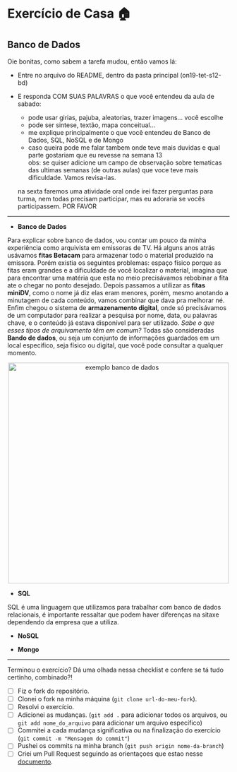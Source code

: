 # Exercício de Casa 🏠 

## Banco de Dados

Oie bonitas, como sabem a tarefa mudou, então vamos lá:
- Entre no arquivo do README, dentro da pasta principal (on19-tet-s12-bd) 
- E responda COM SUAS PALAVRAS o que você entendeu da aula de sabado:
  * pode usar girias, pajuba, aleatorias, trazer imagens... você escolhe
  * pode ser sintese, textão, mapa conceitual... 
  * me explique principalmente o que você entendeu de Banco de Dados, SQL, NoSQL e de Mongo
  * caso queira pode me falar tambem onde teve mais duvidas e qual parte gostariam que eu revesse na semana 13  
  obs: se quiser adicione um campo de observação sobre tematicas das ultimas semanas (de outras aulas) que voce
  teve mais dificuldade. Vamos revisa-las.

  na sexta faremos uma atividade oral onde irei fazer perguntas para turma, nem todas precisam participar, mas 
  eu adoraria se vocês participassem. POR FAVOR 


---
* **Banco de Dados**

Para explicar sobre banco de dados, vou contar um pouco da minha experiência como arquivista em emissoras de TV.
Há alguns anos atrás usávamos **fitas Betacam** para armazenar todo o material produzido na emissora. Porém existia os seguintes problemas: espaço físico porque as fitas eram grandes e a dificuldade de você localizar o material, imagina que para encontrar uma matéria que esta no meio precisávamos rebobinar a fita ate o chegar no ponto desejado.
Depois passamos a utilizar as **fitas miniDV**, como o nome já diz elas eram menores, porém, mesmo anotando a minutagem de cada conteúdo, vamos combinar que dava pra melhorar né.
Enfim chegou o sistema de **armazenamento digital**, onde só precisávamos de um computador para realizar a pesquisa por nome, data, ou palavras chave, e o conteúdo já estava disponível para ser utilizado.
*Sabe o que esses tipos de arquivamento têm em comum?*
Todas são consideradas **Bando de dados**, ou seja um conjunto de informações guardados em um local especifico, seja físico ou digital, que você pode consultar a qualquer momento.

 <p align="center">
 <img src="https://github.com/shiteles/on19-tet-s12-bd/blob/main/assets/exemplo-banco-de-dados.png" alt="exemplo banco de dados" width="500">
</p>

* **SQL**

SQL é uma linguagem que utilizamos para trabalhar com banco de dados relacionais, é importante ressaltar que podem haver diferenças na sitaxe dependendo da empresa que a utiliza.

* **NoSQL**

* **Mongo**


---

Terminou o exercício? Dá uma olhada nessa checklist e confere se tá tudo certinho, combinado?!

- [ ] Fiz o fork do repositório.
- [ ] Clonei o fork na minha máquina (`git clone url-do-meu-fork`).
- [ ] Resolvi o exercício.
- [ ] Adicionei as mudanças. (`git add .` para adicionar todos os arquivos, ou `git add nome_do_arquivo` para adicionar um arquivo específico)
- [ ] Commitei a cada mudança significativa ou na finalização do exercício (`git commit -m "Mensagem do commit"`)
- [ ] Pushei os commits na minha branch (`git push origin nome-da-branch`)
- [ ] Criei um Pull Request seguindo as orientaçoes que estao nesse [documento](/exercicios/para-casa/instrucoes-pull-request.md).